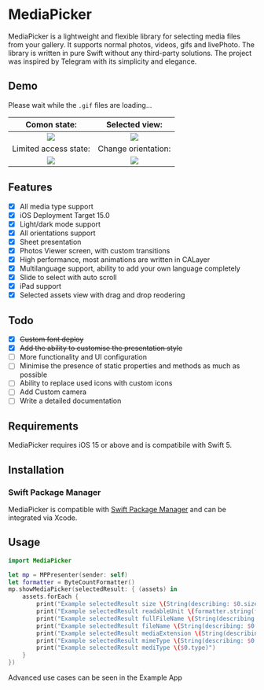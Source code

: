 # MediaPicker

MediaPicker is a lightweight and flexible library for selecting media files from your gallery. It supports normal photos, videos, gifs and livePhoto. The library is written in pure Swift without any third-party solutions. The project was inspired by Telegram with its simplicity and elegance.

## Demo
Please wait while the `.gif` files are loading...

Comon state:          |Selected view:           
:-------------------------:|:-------------------------:
![](Docs/assets/common_state.gif) | ![](Docs/assets/selected_view.gif)
Limited access state:    |Change orientation:
![](Docs/assets/limited_access_state.gif) | ![](Docs/assets/different_orientations.gif)

## Features

- [x] All media type support
- [x] iOS Deployment Target 15.0
- [x] Light/dark mode support
- [x] All orientations support
- [x] Sheet presentation
- [x] Photos Viewer screen, with custom transitions
- [x] High performance, most animations are written in CALayer
- [x] Multilanguage support, ability to add your own language completely
- [x] Slide to select with auto scroll
- [x] iPad support
- [x] Selected assets view with drag and drop reodering

## Todo

- [x] ~~Custom font deploy~~
- [x] ~~Add the ability to customise the presentation style~~
- [ ] More functionality and UI configuration
- [ ] Minimise the presence of static properties and methods as much as possible
- [ ] Ability to replace used icons with custom icons
- [ ] Add Custom camera
- [ ] Write a detailed documentation

## Requirements

MediaPicker requires iOS 15 or above and is compatibile with Swift 5.

## Installation

### Swift Package Manager
MediaPicker is compatible with [Swift Package Manager](https://swift.org/package-manager) and can be integrated via Xcode.

## Usage

```swift
import MediaPicker

let mp = MPPresenter(sender: self)
let formatter = ByteCountFormatter()
mp.showMediaPicker(selectedResult: { (assets) in
    assets.forEach {
        print("Example selectedResult size \(String(describing: $0.size))")
        print("Example selectedResult readableUnit \(formatter.string(fromByteCount: Int64($0.size ?? 0)))")
        print("Example selectedResult fullFileName \(String(describing: $0.fullFileName))")
        print("Example selectedResult fileName \(String(describing: $0.fileName))")
        print("Example selectedResult mediaExtension \(String(describing: $0.fileExtension))")
        print("Example selectedResult mimeType \(String(describing: $0.mimeType))")
        print("Example selectedResult mediType \($0.type)")
    }
})
```
Advanced use cases can be seen in the Example App
